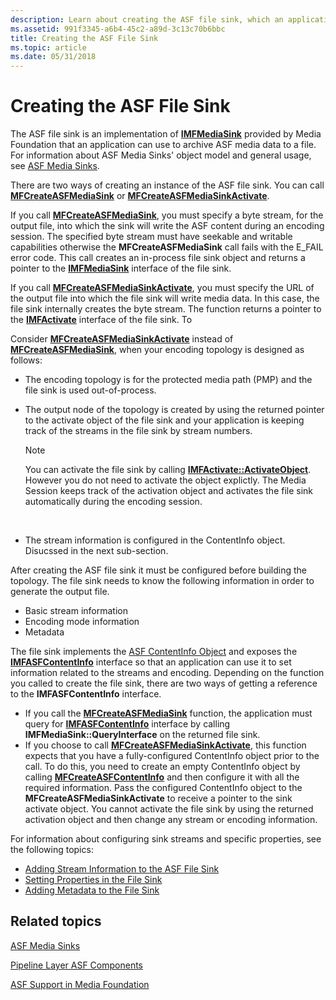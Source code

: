 ```yaml
---
description: Learn about creating the ASF file sink, which an application can use to archive ASF media data to a file.
ms.assetid: 991f3345-a6b4-45c2-a89d-3c13c70b6bbc
title: Creating the ASF File Sink
ms.topic: article
ms.date: 05/31/2018
---
```


# Creating the ASF File Sink

The ASF file sink is an implementation of [**IMFMediaSink**](/windows/desktop/api/mfidl/nn-mfidl-imfmediasink) provided by Media Foundation that an application can use to archive ASF media data to a file. For information about ASF Media Sinks' object model and general usage, see [ASF Media Sinks](asf-media-sinks.md).

There are two ways of creating an instance of the ASF file sink. You can call [**MFCreateASFMediaSink**](/windows/desktop/api/wmcontainer/nf-wmcontainer-mfcreateasfmediasink) or [**MFCreateASFMediaSinkActivate**](/windows/desktop/api/wmcontainer/nf-wmcontainer-mfcreateasfmediasinkactivate).

If you call [**MFCreateASFMediaSink**](/windows/desktop/api/wmcontainer/nf-wmcontainer-mfcreateasfmediasink), you must specify a byte stream, for the output file, into which the sink will write the ASF content during an encoding session. The specified byte stream must have seekable and writable capabilities otherwise the **MFCreateASFMediaSink** call fails with the E\_FAIL error code. This call creates an in-process file sink object and returns a pointer to the [**IMFMediaSink**](/windows/desktop/api/mfidl/nn-mfidl-imfmediasink) interface of the file sink.

If you call [**MFCreateASFMediaSinkActivate**](/windows/desktop/api/wmcontainer/nf-wmcontainer-mfcreateasfmediasinkactivate), you must specify the URL of the output file into which the file sink will write media data. In this case, the file sink internally creates the byte stream. The function returns a pointer to the [**IMFActivate**](/windows/desktop/api/mfobjects/nn-mfobjects-imfactivate) interface of the file sink. To

Consider [**MFCreateASFMediaSinkActivate**](/windows/desktop/api/wmcontainer/nf-wmcontainer-mfcreateasfmediasinkactivate) instead of [**MFCreateASFMediaSink**](/windows/desktop/api/wmcontainer/nf-wmcontainer-mfcreateasfmediasink), when your encoding topology is designed as follows:

-   The encoding topology is for the protected media path (PMP) and the file sink is used out-of-process.
-   The output node of the topology is created by using the returned pointer to the activate object of the file sink and your application is keeping track of the streams in the file sink by stream numbers.
    > [!Note]  
    > You can activate the file sink by calling [**IMFActivate::ActivateObject**](/windows/desktop/api/mfobjects/nf-mfobjects-imfactivate-activateobject). However you do not need to activate the object explictly. The Media Session keeps track of the activation object and activates the file sink automatically during the encoding session.

     

-   The stream information is configured in the ContentInfo object. Disucssed in the next sub-section.

After creating the ASF file sink it must be configured before building the topology. The file sink needs to know the following information in order to generate the output file.

-   Basic stream information
-   Encoding mode information
-   Metadata

The file sink implements the [ASF ContentInfo Object](asf-contentinfo-object.md) and exposes the [**IMFASFContentInfo**](/windows/desktop/api/wmcontainer/nn-wmcontainer-imfasfcontentinfo) interface so that an application can use it to set information related to the streams and encoding. Depending on the function you called to create the file sink, there are two ways of getting a reference to the **IMFASFContentInfo** interface.

-   If you call the [**MFCreateASFMediaSink**](/windows/desktop/api/wmcontainer/nf-wmcontainer-mfcreateasfmediasink) function, the application must query for [**IMFASFContentInfo**](/windows/desktop/api/wmcontainer/nn-wmcontainer-imfasfcontentinfo) interface by calling **IMFMediaSink::QueryInterface** on the returned file sink.
-   If you choose to call [**MFCreateASFMediaSinkActivate**](/windows/desktop/api/wmcontainer/nf-wmcontainer-mfcreateasfmediasinkactivate), this function expects that you have a fully-configured ContentInfo object prior to the call. To do this, you need to create an empty ContentInfo object by calling [**MFCreateASFContentInfo**](/windows/desktop/api/wmcontainer/nf-wmcontainer-mfcreateasfcontentinfo) and then configure it with all the required information. Pass the configured ContentInfo object to the **MFCreateASFMediaSinkActivate** to receive a pointer to the sink activate object. You cannot activate the file sink by using the returned activation object and then change any stream or encoding information.

For information about configuring sink streams and specific properties, see the following topics:

-   [Adding Stream Information to the ASF File Sink](adding-stream-information-to-the-asf-file-sink.md)
-   [Setting Properties in the File Sink](setting-properties-in-the-file-sink.md)
-   [Adding Metadata to the File Sink](adding-metadata-to-the-file-sink.md)

## Related topics

<dl> <dt>

[ASF Media Sinks](asf-media-sinks.md)
</dt> <dt>

[Pipeline Layer ASF Components](pipeline-layer-asf-components.md)
</dt> <dt>

[ASF Support in Media Foundation](asf-support-in-media-foundation.md)
</dt> </dl>

 

 



